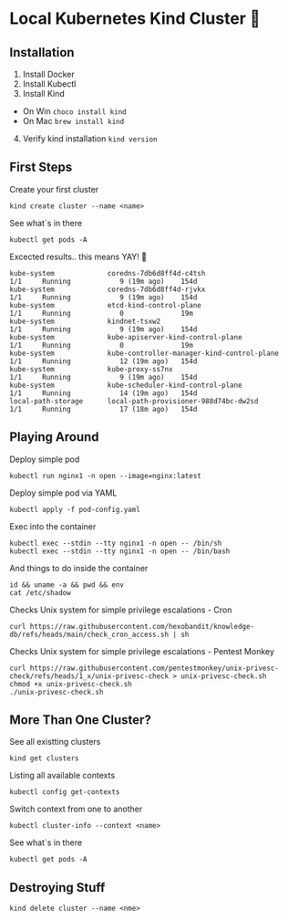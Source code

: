 # Local Kubernetes Kind Cluster 💠
## Installation

1. Install Docker
2. Install Kubectl
3. Install Kind
  - On Win `choco install kind`
  - On Mac `brew install kind`
4. Verify kind installation `kind version`


## First Steps

Create your first cluster

    kind create cluster --name <name>

See what`s in there

    kubectl get pods -A

Excected results.. this means YAY! 🔆

    kube-system             coredns-7db6d8ff4d-c4tsh                              1/1     Running            9 (19m ago)    154d
    kube-system             coredns-7db6d8ff4d-rjvkx                              1/1     Running            9 (19m ago)    154d
    kube-system             etcd-kind-control-plane                               1/1     Running            0              19m
    kube-system             kindnet-tsxw2                                         1/1     Running            9 (19m ago)    154d
    kube-system             kube-apiserver-kind-control-plane                     1/1     Running            0              19m
    kube-system             kube-controller-manager-kind-control-plane            1/1     Running            12 (19m ago)   154d
    kube-system             kube-proxy-ss7nx                                      1/1     Running            9 (19m ago)    154d
    kube-system             kube-scheduler-kind-control-plane                     1/1     Running            14 (19m ago)   154d
    local-path-storage      local-path-provisioner-988d74bc-dw2sd                 1/1     Running            17 (18m ago)   154d

## Playing Around

Deploy simple pod

    kubectl run nginx1 -n open --image=nginx:latest

Deploy simple pod via YAML

    kubectl apply -f pod-config.yaml

Exec into the container

    kubectl exec --stdin --tty nginx1 -n open -- /bin/sh 
    kubectl exec --stdin --tty nginx1 -n open -- /bin/bash

And things to do inside the container

    id && uname -a && pwd && env
    cat /etc/shadow

Checks Unix system for simple privilege escalations - Cron

    curl https://raw.githubusercontent.com/hexobandit/knowledge-db/refs/heads/main/check_cron_access.sh | sh

Checks Unix system for simple privilege escalations - Pentest Monkey 

    curl https://raw.githubusercontent.com/pentestmonkey/unix-privesc-check/refs/heads/1_x/unix-privesc-check > unix-privesc-check.sh
    chmod +x unix-privesc-check.sh
    ./unix-privesc-check.sh

## More Than One Cluster?
See all existting clusters

    kind get clusters

Listing all available contexts

    kubectl config get-contexts
    
Switch context from one to another 

    kubectl cluster-info --context <name>

See what`s in there

    kubectl get pods -A


## Destroying Stuff

    kind delete cluster --name <nme>
